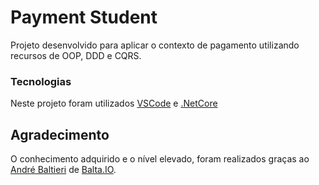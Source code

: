 
# Payment Student
Projeto desenvolvido para aplicar o contexto de pagamento utilizando recursos de OOP, DDD e CQRS.
### Tecnologias 
Neste projeto foram utilizados [VSCode](https://code.visualstudio.com/) e [.NetCore](https://docs.microsoft.com/pt-br/dotnet/core/)

## Agradecimento
O conhecimento adquirido e o nível elevado, foram realizados graças ao [André Baltieri](https://www.linkedin.com/in/andrebaltieri/) de [Balta.IO](https://balta.io/).
